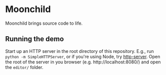 # Moonchild

Moonchild brings source code to life.

## Running the demo

Start up an HTTP server in the root directory of this repository. E.g., run `python -m SimpleHTTPServer`, or if you're using Node, try [http-server](`https://www.npmjs.org/package/http-server`). Open the root of the server in you browser (e.g. http://localhost:8080/) and open the `editor/` folder.
